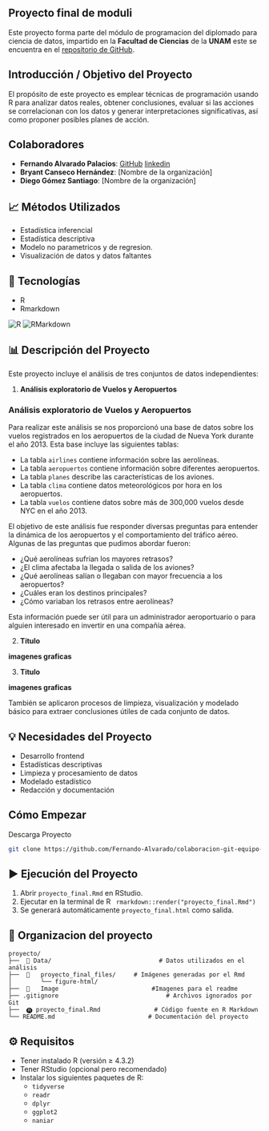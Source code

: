 ##  Proyecto final de moduli  
Este proyecto forma parte del módulo de programacion del diplomado para ciencia de datos, impartido en la **Facultad de Ciencias** de la **UNAM** este se encuentra en el [repositorio  de GitHub](https://github.com/Fernando-Alvarado/colaboracion-git-equipo-11).


## Introducción / Objetivo del Proyecto  
El propósito de este proyecto es emplear técnicas de programación usando R para analizar datos reales, obtener conclusiones, evaluar si las acciones se correlacionan con los datos y generar interpretaciones significativas, así como proponer posibles planes de acción.



## Colaboradores

- **Fernando Alvarado Palacios**: [GitHub](https://github.com/Fernando-Alvarado)  [linkedin](https://www.linkedin.com/in/fernando-alvarado-37415b216/) 
- **Bryant Canseco Hernández**: [Nombre de la organización]  
- **Diego Gómez Santiago**: [Nombre de la organización]  


## 📈 Métodos Utilizados  
- Estadística inferencial  
- Estadística descriptiva
- Modelo no parametricos y de regresion. 
- Visualización de datos  y datos faltantes


##  🔧 Tecnologías  
- R  
- Rmarkdown

![R](https://img.shields.io/badge/R-276DC3?style=flat&logo=r&logoColor=white)
![RMarkdown](https://img.shields.io/badge/RMarkdown-2C3E50?style=flat&logo=r&logoColor=white)


## 📊 Descripción del Proyecto  
Este proyecto incluye el análisis de tres conjuntos de datos independientes:

1. **Análisis exploratorio de Vuelos y Aeropuertos**

### Análisis exploratorio de Vuelos y Aeropuertos

Para realizar este análisis se nos proporcionó una base de datos sobre los vuelos registrados en los aeropuertos de la ciudad de Nueva York durante el año 2013. Esta base incluye las siguientes tablas:

- La tabla `airlines` contiene información sobre las aerolíneas.
- La tabla `aeropuertos` contiene información sobre diferentes aeropuertos.
- La tabla `planes` describe las características de los aviones.
- La tabla `clima` contiene datos meteorológicos por hora en los aeropuertos.
- La tabla `vuelos` contiene datos sobre más de 300,000 vuelos desde NYC en el año 2013.

El objetivo de este análisis fue responder diversas preguntas para entender la dinámica de los aeropuertos y el comportamiento del tráfico aéreo. Algunas de las preguntas que pudimos abordar fueron:

- ¿Qué aerolíneas sufrían los mayores retrasos?
- ¿El clima afectaba la llegada o salida de los aviones?
- ¿Qué aerolíneas salían o llegaban con mayor frecuencia a los aeropuertos?
- ¿Cuáles eran los destinos principales?
- ¿Cómo variaban los retrasos entre aerolíneas?

Esta información puede ser útil para un administrador aeroportuario o para alguien interesado en invertir en una compañía aérea.



2. **Titulo**  
   

  **imagenes graficas**

3. **Titulo**  
   

  **imagenes graficas**


También se aplicaron procesos de limpieza, visualización y modelado básico para extraer conclusiones útiles de cada conjunto de datos.

## 💡 Necesidades del Proyecto  
- Desarrollo frontend  
- Estadísticas descriptivas  
- Limpieza y procesamiento de datos  
- Modelado estadístico  
- Redacción y documentación  

## Cómo Empezar  

Descarga Proyecto

```bash
git clone https://github.com/Fernando-Alvarado/colaboracion-git-equipo-11.git
```

## ▶️ Ejecución del Proyecto

1. Abrir `proyecto_final.Rmd` en RStudio.
2. Ejecutar en la terminal de R ` rmarkdown::render("proyecto_final.Rmd")`
3. Se generará automáticamente `proyecto_final.html` como salida.


## 📁 Organizacion del proyecto 

```text
proyecto/
├──  📂 Data/                              # Datos utilizados en el análisis
├──  📂   proyecto_final_files/     # Imágenes generadas por el Rmd
│        └── figure-html/
├──  📂   Image                          #Imagenes para el readme
├── .gitignore                              # Archivos ignorados por Git
├──  🅡 proyecto_final.Rmd               # Código fuente en R Markdown
└── README.md                          # Documentación del proyecto
```

## ⚙️ Requisitos

- Tener instalado R (versión ≥ 4.3.2)
- Tener RStudio (opcional pero recomendado)
- Instalar los siguientes paquetes de R:
  - `tidyverse`
  - `readr`
  - `dplyr`
  - `ggplot2`
  - `naniar`
